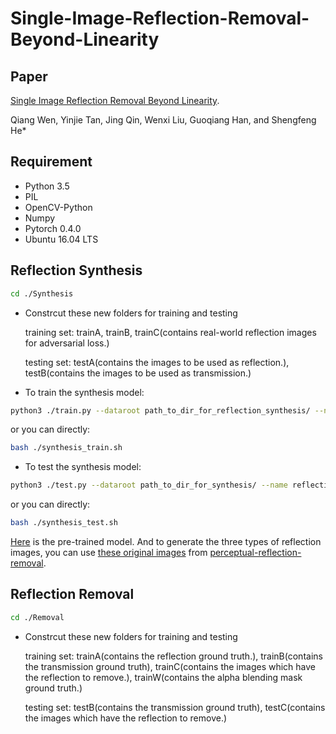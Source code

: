 # Single-Image-Reflection-Removal-Beyond-Linearity
## Paper
[Single Image Reflection Removal Beyond Linearity](http://openaccess.thecvf.com/content_CVPR_2019/papers/Wen_Single_Image_Reflection_Removal_Beyond_Linearity_CVPR_2019_paper.pdf).

Qiang Wen, Yinjie Tan, Jing Qin, Wenxi Liu, Guoqiang Han, and Shengfeng He*
## Requirement
- Python 3.5
- PIL
- OpenCV-Python
- Numpy
- Pytorch 0.4.0
- Ubuntu 16.04 LTS
## Reflection Synthesis
``` bash
cd ./Synthesis
```
* Constrcut these new folders for training and testing

  training set: trainA, trainB, trainC(contains real-world reflection images for adversarial loss.)
  
  testing set: testA(contains the images to be used as reflection.), testB(contains the images to be used as transmission.)
* To train the synthesis model:
``` bash
python3 ./train.py --dataroot path_to_dir_for_reflection_synthesis/ --name reflection_synthesis --gpu_ids 0 --save_epoch_freq 1 --batchSize 10
```
or you can directly:
``` bash 
bash ./synthesis_train.sh
```
* To test the synthesis model:
``` bash
python3 ./test.py --dataroot path_to_dir_for_synthesis/ --name reflection_synthesis --gpu_ids 0 --which_epoch 130 --how_many 1
```
or you can directly:
``` bash 
bash ./synthesis_test.sh
```
[Here](https://www.baidu.com/) is the pre-trained model. And to generate the three types of reflection images, you can use [these original images](https://www.baidu.com/) from [perceptual-reflection-removal](https://github.com/ceciliavision/perceptual-reflection-removal).
## Reflection Removal
``` bash
cd ./Removal
```
* Constrcut these new folders for training and testing

  training set: trainA(contains the reflection ground truth.), trainB(contains the transmission ground truth), trainC(contains the images which have the reflection to remove.), trainW(contains the alpha blending mask ground truth.)
  
  testing set: testB(contains the transmission ground truth), testC(contains the images which have the reflection to remove.)
